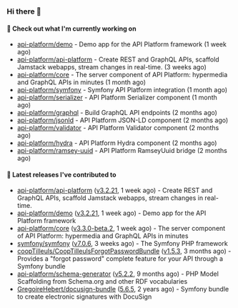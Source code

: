 ### Hi there 👋

#### 👷 Check out what I'm currently working on

- [api-platform/demo](https://github.com/api-platform/demo) - Demo app for the API Platform framework (1 week ago)
- [api-platform/api-platform](https://github.com/api-platform/api-platform) - Create REST and GraphQL APIs, scaffold Jamstack webapps, stream changes in real-time. (3 weeks ago)
- [api-platform/core](https://github.com/api-platform/core) - The server component of API Platform: hypermedia and GraphQL APIs in minutes (1 month ago)
- [api-platform/symfony](https://github.com/api-platform/symfony) - Symfony API Platform integration (1 month ago)
- [api-platform/serializer](https://github.com/api-platform/serializer) - API Platform Serializer component (1 month ago)
- [api-platform/graphql](https://github.com/api-platform/graphql) - Build GraphQL API endpoints (2 months ago)
- [api-platform/jsonld](https://github.com/api-platform/jsonld) - API Platform JSON-LD component (2 months ago)
- [api-platform/validator](https://github.com/api-platform/validator) - API Platform Validator component (2 months ago)
- [api-platform/hydra](https://github.com/api-platform/hydra) - API Platform Hydra component (2 months ago)
- [api-platform/ramsey-uuid](https://github.com/api-platform/ramsey-uuid) - API Platform RamseyUuid bridge (2 months ago)

#### 🔭 Latest releases I've contributed to

- [api-platform/api-platform](https://github.com/api-platform/api-platform) ([v3.2.21](https://github.com/api-platform/api-platform/releases/tag/v3.2.21), 1 week ago) - Create REST and GraphQL APIs, scaffold Jamstack webapps, stream changes in real-time.
- [api-platform/demo](https://github.com/api-platform/demo) ([v3.2.21](https://github.com/api-platform/demo/releases/tag/v3.2.21), 1 week ago) - Demo app for the API Platform framework
- [api-platform/core](https://github.com/api-platform/core) ([v3.3.0-beta.2](https://github.com/api-platform/core/releases/tag/v3.3.0-beta.2), 1 week ago) - The server component of API Platform: hypermedia and GraphQL APIs in minutes
- [symfony/symfony](https://github.com/symfony/symfony) ([v7.0.6](https://github.com/symfony/symfony/releases/tag/v7.0.6), 3 weeks ago) - The Symfony PHP framework
- [coopTilleuls/CoopTilleulsForgotPasswordBundle](https://github.com/coopTilleuls/CoopTilleulsForgotPasswordBundle) ([v1.5.3](https://github.com/coopTilleuls/CoopTilleulsForgotPasswordBundle/releases/tag/v1.5.3), 3 months ago) - Provides a &#34;forgot password&#34; complete feature for your API through a Symfony bundle
- [api-platform/schema-generator](https://github.com/api-platform/schema-generator) ([v5.2.2](https://github.com/api-platform/schema-generator/releases/tag/v5.2.2), 9 months ago) - PHP Model Scaffolding from Schema.org and other RDF vocabularies
- [GregoireHebert/docusign-bundle](https://github.com/GregoireHebert/docusign-bundle) ([5.6.5](https://github.com/GregoireHebert/docusign-bundle/releases/tag/5.6.5), 2 years ago) - Symfony bundle to create electronic signatures with DocuSign

